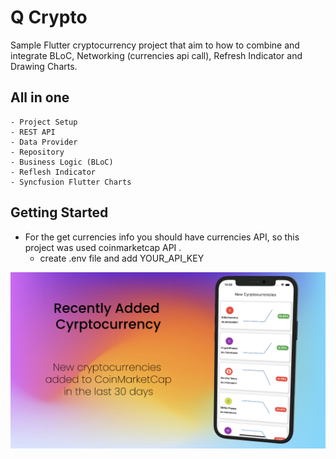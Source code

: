 
# Q Crypto

Sample Flutter cryptocurrency project that aim to how to combine and integrate  BLoC, Networking (currencies api call), Refresh Indicator and Drawing Charts.

## All in one
    - Project Setup
    - REST API
    - Data Provider
    - Repository
    - Business Logic (BLoC)
    - Reflesh Indicator
    - Syncfusion Flutter Charts


## Getting Started
- For the get currencies info you should have currencies API, so this project was used coinmarketcap API .
  - create .env file and add YOUR_API_KEY

![](assets/qcrypto.png)